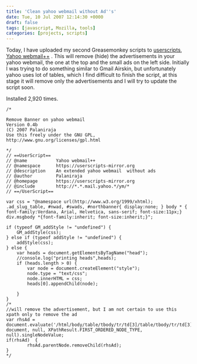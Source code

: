 ```yaml
---
title: 'Clean yahoo webmail without Ad''s'
date: Tue, 10 Jul 2007 12:14:30 +0000
draft: false
tags: [javascript, Mozilla, tools]
categories: [projects, scripts]
---
```


Today, I have uploaded my second Greasemonkey scripts to [userscripts](http://userscripts.org "http://userscripts.org"), [Yahoo webmail++](http://userscripts-mirror.org/scripts/show/10590 "http://userscripts.org/scripts/show/10590") . This will remove (hide) the advertisements in your yahoo webmail, the one at the top and the small ads on the left side. Initially I was trying to do something similar to Gmail Airskin, but unfortunately yahoo uses lot of tables, which I find difficult to finish the script, at this stage it will remove only the advertisements and I will try to update the script soon.

Installed 2,920 times.


```
/*

Remove Banner on yahoo webmail
Version 0.4b
(C) 2007 Palaniraja
Use this freely under the GNU GPL, http://www.gnu.org/licenses/gpl.html

*/
// ==UserScript==
// @name           Yahoo webmail++
// @namespace      https://userscripts-mirror.org
// @description    An extended yahoo webmail  without ads
// @author         Palaniraja
// @homepage       https://userscripts-mirror.org
// @include        http://*.*.mail.yahoo.*/ym/*
// ==/UserScript==

var css = "@namespace url(http://www.w3.org/1999/xhtml); .ad_slug_table, #nwad, #swads, #northbanner{ display:none; } body * { font-family:Verdana, Arial, Helvetica, sans-serif; font-size:11px;} div.msgbody *{font-family:inherit; font-size:inherit;}";

if (typeof GM_addStyle != "undefined") {
    GM_addStyle(css);
} else if (typeof addStyle != "undefined") {
    addStyle(css);
} else {
    var heads = document.getElementsByTagName("head");
    //console.log("printing heads",heads);
    if (heads.length > 0) {
        var node = document.createElement("style");
        node.type = "text/css";
        node.innerHTML = css;
        heads[0].appendChild(node); 
        
    }
}
/*
//will remove the advertisement, but I am not certain to use this xpath only to remove the ad
var rhsAd = document.evaluate('/html/body/table/tbody/tr/td[3]/table/tbody/tr/td[3]', document, null, XPathResult.FIRST_ORDERED_NODE_TYPE, null).singleNodeValue;
if(rhsAd)  {
        rhsAd.parentNode.removeChild(rhsAd);
}
*/
```


